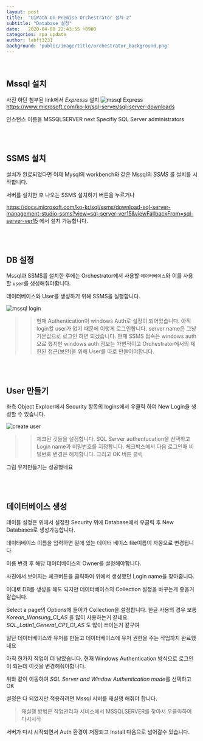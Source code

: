 ```yaml
---
layout: post
title:  "UiPath On-Premise Orchestrator 설치-2"
subtitle: "Database 설정" 
date:   2020-04-08 22:43:55 +0900
categories: rpa update
author: labft3231
background: 'public/image/title/orchestrator_background.png'
---
```


<br>

## Mssql 설치
사진 하단 첨부된 link에서 *Expresss* 설치 
![mssql Express](https://github.com/labft3231/labft3231.github.io/blob/master/public/posts/mssql.JPG?raw=true)
<https://www.microsoft.com/ko-kr/sql-server/sql-server-downloads>

인스턴스 이름을 MSSQLSERVER next Specifiy  SQL Server administrators

<br>
<br>

## SSMS 설치
설치가 완료되었다면 이제 Mysql의 workbench와 같은 Mssql의 *SSMS* 를 설치를 시작합니다.

서버를 설치한 후 나오는 SSMS 설치하기 버튼을 누르거나 

<https://docs.microsoft.com/ko-kr/sql/ssms/download-sql-server-management-studio-ssms?view=sql-server-ver15&viewFallbackFrom=sql-server-ver15> 에서 설치 가능합니다.

<br>
<br>

## DB 설정
Mssql과 SSMS를 설치한 후에는 Orchestrator에서 사용할 `데이터베이스`와 이를 사용할 `user`를 생성해줘야합니다.

데이터베이스와 User를 생성하기 위해 SSMS을 실행합니다. 

![mssql login](https://github.com/labft3231/labft3231.github.io/blob/master/public/posts/db1.jpg?raw=true)


>> 현재 Authentication이 windows Auth로 설정이 되어있습니다. 아직 login할 user가 없기 때문에 이렇게 로그인합니다. 
>> server name은 그냥 기본값으로 로그인 하면 되겠습니다. 
>> 현재 SSMS 접속은 windows auth으로 했지만 windows auth 정보는 가변적이고 Orchestrator에서의 제한된 접근(보안)을 위해 User를 따로 만들어야합니다.

<br>
<br>

## User 만들기


좌측 Object Exploer에서 Security 항목의 logins에서 우클릭 하여 New Login을 생성할 수 있습니다.

![create user](https://github.com/labft3231/labft3231.github.io/blob/master/public/posts/db3.JPG?raw=true)

>> 체크된 것들을 설정합니다. 
>> SQL Server authentucation을 선택하고 Login name과 비밀번호를 지정합니다.
>> 체크박스에서 다음 로그인때 비밀번호 변경은 해제합니다. 그리고 OK 버튼 클릭


그럼 유저만들기는 성공했네요 

<br>
<br>

## 데이터베이스 생성

테이블 설정은 위에서 설정한 Security 위에 Database에서 우클릭 후 New Databases로 생성가능합니다.

데이터베이스 이름을 입력하면 밑에 있는 데이터 베이스 file이름이 자동으로 변경됩니다. 







이름 변경 후 해당 데이터베이스의 Owner를 설정해야합니다.

사진에서 보여지는 체크버튼을 클릭하여 위에서 생성했던 Login name을 찾아줍니다.

이대로 DB를 생성을 해도 되지만 데이터베이스의 Collection 설정을 바꾸는게 좋을거 같습니다. 

Select a page의 Options에 들어가 Collection을 설정합니다. 한글 사용의 경우 보통 *Korean_Wansung_CI_AS* 을 많이 사용하는거 같네요.  *SQL_Latin1_General_CP1_CI_AS* 도 많이 쓰이는거 같구여



일단 데이터베이스와 유저를 만들고 데이터베이스에 유저 권한을 주는 작업까지 완료했네요 



아직 한가지 작업이 더 남았습니다. 현재 Windows Authentication 방식으로 로그인이 되는데 이것을 변경해줘야합니다. 









위와 같이 이동하여 *SQL Server and Window Authentication mode*를 선택하고 OK



설정은 다 되었지만 적용하려면 Mssql 서버를 재실행 해줘야 합니다.

>  재실행 방법은 작업관리자 서비스에서 MSSQLSERVER를 찾아서 우클릭하여 다시시작



서버가 다시 시작되면서 Auth 환경이 저장되고 Install 다음으로 넘어갈수 있습니다.
